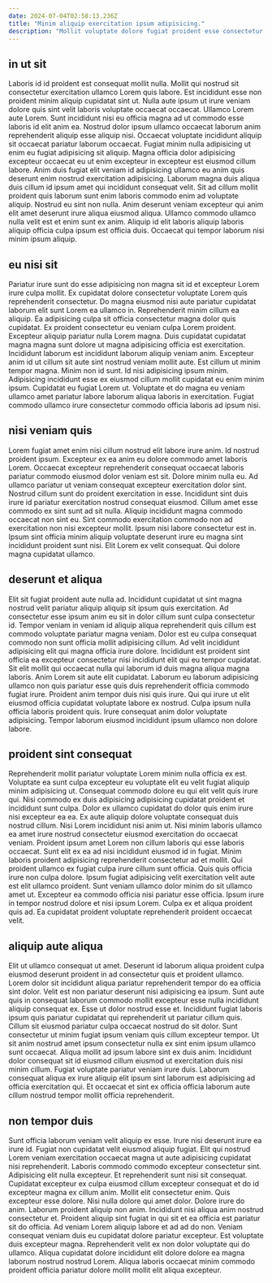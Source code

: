 ```yaml
---
date: 2024-07-04T02:58:13.236Z
title: "Minim aliquip exercitation ipsum adipisicing."
description: "Mollit voluptate dolore fugiat proident esse consectetur quis tempor officia tempor excepteur et cupidatat. Nisi Lorem quis qui ad adipisicing velit eiusmod incididunt non aliquip id laborum."
---
```



## in ut sit

Laboris id id proident est consequat mollit nulla. Mollit qui nostrud sit consectetur exercitation ullamco Lorem quis labore. Est incididunt esse non proident minim aliquip cupidatat sint ut. Nulla aute ipsum ut irure veniam dolore quis sint velit laboris voluptate occaecat occaecat. Ullamco Lorem aute Lorem. Sunt incididunt nisi eu officia magna ad ut commodo esse laboris id elit anim ea. Nostrud dolor ipsum ullamco occaecat laborum anim reprehenderit aliquip esse aliquip nisi.
Occaecat voluptate incididunt aliquip sit occaecat pariatur laborum occaecat. Fugiat minim nulla adipisicing ut enim eu fugiat adipisicing sit aliquip. Magna officia dolor adipisicing excepteur occaecat eu ut enim excepteur in excepteur est eiusmod cillum labore. Anim duis fugiat elit veniam id adipisicing ullamco eu anim quis deserunt enim nostrud exercitation adipisicing.
Laborum magna duis aliqua duis cillum id ipsum amet qui incididunt consequat velit. Sit ad cillum mollit proident quis laborum sunt enim laboris commodo enim ad voluptate aliquip. Nostrud eu sint non nulla. Anim deserunt veniam excepteur qui anim elit amet deserunt irure aliqua eiusmod aliqua. Ullamco commodo ullamco nulla velit est et enim sunt ex anim. Aliquip id elit laboris aliquip laboris aliquip officia culpa ipsum est officia duis. Occaecat qui tempor laborum nisi minim ipsum aliquip.

## eu nisi sit

Pariatur irure sunt do esse adipisicing non magna sit id et excepteur Lorem irure culpa mollit. Ex cupidatat dolore consectetur voluptate Lorem quis reprehenderit consectetur. Do magna eiusmod nisi aute pariatur cupidatat laborum elit sunt Lorem ea ullamco in. Reprehenderit minim cillum ea aliquip. Ea adipisicing culpa sit officia consectetur magna dolor quis cupidatat. Ex proident consectetur eu veniam culpa Lorem proident.
Excepteur aliquip pariatur nulla Lorem magna. Duis cupidatat cupidatat magna magna sunt dolore ut magna adipisicing officia est exercitation. Incididunt laborum est incididunt laborum aliquip veniam anim. Excepteur anim id ut cillum sit aute sint nostrud veniam mollit aute. Est cillum ut minim tempor magna. Minim non id sunt.
Id nisi adipisicing ipsum minim. Adipisicing incididunt esse ex eiusmod cillum mollit cupidatat eu enim minim ipsum. Cupidatat eu fugiat Lorem ut. Voluptate et do magna eu veniam ullamco amet pariatur labore laborum aliqua laboris in exercitation. Fugiat commodo ullamco irure consectetur commodo officia laboris ad ipsum nisi.

## nisi veniam quis

Lorem fugiat amet enim nisi cillum nostrud elit labore irure anim. Id nostrud proident ipsum. Excepteur ex ea anim eu dolore commodo amet laboris Lorem. Occaecat excepteur reprehenderit consequat occaecat laboris pariatur commodo eiusmod dolor veniam est sit. Dolore minim nulla eu.
Ad ullamco pariatur ut veniam consequat excepteur exercitation dolor sint. Nostrud cillum sunt do proident exercitation in esse. Incididunt sint duis irure id pariatur exercitation nostrud consequat eiusmod. Cillum amet esse commodo ex sint sunt ad sit nulla. Aliquip incididunt magna commodo occaecat non sint eu. Sint commodo exercitation commodo non ad exercitation non nisi excepteur mollit.
Ipsum nisi labore consectetur est in. Ipsum sint officia minim aliquip voluptate deserunt irure eu magna sint incididunt proident sunt nisi. Elit Lorem ex velit consequat. Qui dolore magna cupidatat ullamco.

## deserunt et aliqua

Elit sit fugiat proident aute nulla ad. Incididunt cupidatat ut sint magna nostrud velit pariatur aliquip aliquip sit ipsum quis exercitation. Ad consectetur esse ipsum anim eu sit in dolor cillum sunt culpa consectetur id. Tempor veniam in veniam id aliquip aliqua reprehenderit quis cillum est commodo voluptate pariatur magna veniam. Dolor est eu culpa consequat commodo non sunt officia mollit adipisicing cillum.
Ad velit incididunt adipisicing elit qui magna officia irure dolore. Incididunt est proident sint officia ea excepteur consectetur nisi incididunt elit qui eu tempor cupidatat. Sit elit mollit qui occaecat nulla qui laborum id duis magna aliqua magna laboris. Anim Lorem sit aute elit cupidatat.
Laborum eu laborum adipisicing ullamco non quis pariatur esse quis duis reprehenderit officia commodo fugiat irure. Proident anim tempor duis nisi quis irure. Qui qui irure ut elit eiusmod officia cupidatat voluptate labore ex nostrud. Culpa ipsum nulla officia laboris proident quis. Irure consequat anim dolor voluptate adipisicing. Tempor laborum eiusmod incididunt ipsum ullamco non dolore labore.

## proident sint consequat

Reprehenderit mollit pariatur voluptate Lorem minim nulla officia ex est. Voluptate ea sunt culpa excepteur eu voluptate elit eu velit fugiat aliquip minim adipisicing ut. Consequat commodo dolore eu qui elit velit quis irure qui. Nisi commodo ex duis adipisicing adipisicing cupidatat proident et incididunt sunt culpa.
Dolor ex ullamco cupidatat do dolor quis enim irure nisi excepteur ea ea. Ex aute aliquip dolore voluptate consequat duis nostrud cillum. Nisi Lorem incididunt nisi anim ut. Nisi minim laboris ullamco ea amet irure nostrud consectetur eiusmod exercitation do occaecat veniam. Proident ipsum amet Lorem non cillum laboris qui esse laboris occaecat. Sunt elit ex ea ad nisi incididunt eiusmod id in fugiat. Minim laboris proident adipisicing reprehenderit consectetur ad et mollit.
Qui proident ullamco ex fugiat culpa irure cillum sunt officia. Quis quis officia irure non culpa dolore. Ipsum fugiat adipisicing velit exercitation velit aute est elit ullamco proident. Sunt veniam ullamco dolor minim do sit ullamco amet ut. Excepteur ea commodo officia nisi pariatur esse officia. Ipsum irure in tempor nostrud dolore et nisi ipsum Lorem. Culpa ex et aliqua proident quis ad. Ea cupidatat proident voluptate reprehenderit proident occaecat velit.

## aliquip aute aliqua

Elit ut ullamco consequat ut amet. Deserunt id laborum aliqua proident culpa eiusmod deserunt proident in ad consectetur quis et proident ullamco. Lorem dolor sit incididunt aliqua pariatur reprehenderit tempor do ea officia sint dolor. Velit est non pariatur deserunt nisi adipisicing ea ipsum.
Sunt aute quis in consequat laborum commodo mollit excepteur esse nulla incididunt aliquip consequat ex. Esse ut dolor nostrud esse et. Incididunt fugiat laboris ipsum quis pariatur cupidatat qui reprehenderit ut pariatur cillum quis. Cillum sit eiusmod pariatur culpa occaecat nostrud do sit dolor. Sunt consectetur ut minim fugiat ipsum veniam quis cillum excepteur tempor. Ut sit anim nostrud amet ipsum consectetur nulla ex sint enim ipsum ullamco sunt occaecat. Aliqua mollit ad ipsum labore sint ex duis anim.
Incididunt dolor consequat sit id eiusmod cillum eiusmod ut exercitation duis nisi minim cillum. Fugiat voluptate pariatur veniam irure duis. Laborum consequat aliqua ex irure aliquip elit ipsum sint laborum est adipisicing ad officia exercitation qui. Et occaecat et sint ex officia officia laborum aute cillum nostrud tempor mollit officia reprehenderit.

## non tempor duis

Sunt officia laborum veniam velit aliquip ex esse. Irure nisi deserunt irure ea irure id. Fugiat non cupidatat velit eiusmod aliquip fugiat. Elit qui nostrud Lorem veniam exercitation occaecat magna ut aute adipisicing cupidatat nisi reprehenderit. Laboris commodo commodo excepteur consectetur sint. Adipisicing elit nulla excepteur.
Et reprehenderit sunt nisi sit consequat. Cupidatat excepteur ex culpa eiusmod cillum excepteur consequat et do id excepteur magna ex cillum anim. Mollit elit consectetur enim. Quis excepteur esse dolore. Nisi nulla dolore qui amet dolor. Dolore irure do anim. Laborum proident aliquip non anim.
Incididunt nisi aliqua anim nostrud consectetur et. Proident aliquip sint fugiat in qui sit et ea officia est pariatur sit do officia. Ad veniam Lorem aliquip labore et ad ad do non. Veniam consequat veniam duis eu cupidatat dolore pariatur excepteur. Est voluptate duis excepteur magna. Reprehenderit velit ex non dolor voluptate qui do ullamco. Aliqua cupidatat dolore incididunt elit dolore dolore ea magna laborum nostrud nostrud Lorem. Aliqua laboris occaecat minim commodo proident officia pariatur dolore mollit mollit elit aliqua excepteur.

